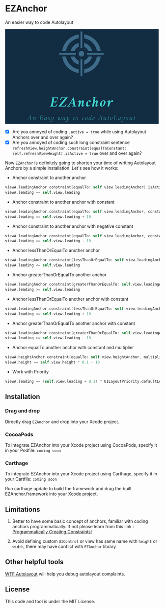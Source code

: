 # EZAnchor
An easier way to code Autolayout

![Image of EZAnchor](https://raw.githubusercontent.com/alexliubj/EZAnchor/master/Logo.png)

- [x] Are you annoyed of coding `.active = true` while using Autolayout Anchors over and over again?
- [x] Are you annoyed of coding such long constraint sentence `refreshView.heightAnchor.constraint(equalToConstant: self.refreshViewHeight).isActive = true` over and over again?

Now `EZAnchor` is definitely going to shorten your time of writing Autolayout Anchors by a simple installation.
Let's see how it works:

* Anchor constraint to another anchor
```swift
viewA.leadingAnchor.constraint(equalTo: self.view.leadingAnchor).isActive = true
viewA.leading == self.view.leading
```
        
* Anchor constraint to another anchor with constant
```swift
viewA.leadingAnchor.constraint(equalTo: self.view.leadingAnchor, constant: 10).isActive = true
viewA.leading == self.view.leading + 10
```
        
* Anchor constraint to another anchor with negative constant
```swift
viewA.leadingAnchor.constraint(equalTo: self.view.leadingAnchor, constant: -10).isActive = true
viewA.leading == self.view.leading - 10
```
        
* Anchor lessThanOrEqualTo another anchor
```swift
viewA.leadingAnchor.constraint(lessThanOrEqualTo: self.view.leadingAnchor).isActive = true
viewA.leading <= self.view.leading
```
        
* Anchor greaterThanOrEqualTo another anchor
```swift
viewA.leadingAnchor.constraint(greaterThanOrEqualTo: self.view.leadingAnchor).isActive = true
viewA.leading >= self.view.leading
```
        
* Anchor lessThanOrEqualTo another anchor with constant
```swift
viewA.leadingAnchor.constraint(lessThanOrEqualTo: self.view.leadingAnchor, constant: 10).isActive = true
viewA.leading <= self.view.leading + 10
```
        
* Anchor greaterThanOrEqualTo another anchor with constant
```swift
viewA.leadingAnchor.constraint(greaterThanOrEqualTo: self.view.leadingAnchor, constant: 10).isActive = true
viewA.leading >= self.view.leading - 10
```
        
* Anchor equalTo another anchor with constant and multiplier
```swift
viewA.heightAnchor.constraint(equalTo: self.view.heightAnchor, multiplier: 0.1, constant: -10).isActive = true
viewA.height == self.view.height * 0.1 - 10
```

* Work with Priority
```swift
viewA.leading == (self.view.leading + 0.1) ^ UILayoutPriority.defaultLow
```

## Installation

### Drag and drop
Directly drag `EZAnchor` and drop into your Xcode project.

### CocoaPods
To integrate EZAnchor into your Xcode project using CocoaPods, specify it in your Podfile:
`coming soon`

### Carthage
To integrate EZAnchor into your Xcode project using Carthage, specify it in your Cartfile:
`coming soon`

Run carthage update to build the framework and drag the built EZAnchor.framework into your Xcode project.

## Limitations

1. Better to have some basic concept of anchors, familiar with coding anchors programmatically. If not please learn from this link : [Programmatically Creating Constraints!](https://developer.apple.com/library/archive/documentation/UserExperience/Conceptual/AutolayoutPG/ProgrammaticallyCreatingConstraints.html)

2. Avoid defining custom `UIControl` or view has same name with `height` or `width`, there may have conflict with `EZAnchor` library

## Other helpful tools
[WTF Autolayout](https://www.wtfautolayout.com) will help you debug autolayout complaints.

## License

This code and tool is under the MIT License. 



